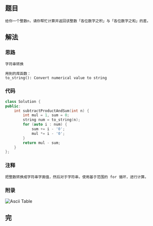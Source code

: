 ## 题目

```
给你一个整数n，请你帮忙计算并返回该整数「各位数字之积」与「各位数字之和」的差。
```

## 解法

### 思路

```
字符串转换

用到的库函数：
to_string(): Convert numerical value to string
```

### 代码

```c++
class Solution {
public:
    int subtractProductAndSum(int n) {
        int mul = 1, sum = 0;
        string num = to_string(n);
        for (auto i : num) {
            sum += i - '0';
            mul *= i - '0';
        }
        return mul - sum;
    }
};
```

### 注释

```
把整数转换成字符串字面值，然后对于字符串，使用基于范围的 for 循环，进行计算。
```

### 附录

![Ascii Table](http://www.asciitable.com/index/asciifull.gif)

## 完